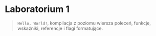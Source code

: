 # Laboratorium 1

> `Hello, World!`, kompilacja z poziomu wiersza poleceń, funkcje, wskaźniki, referencje i flagi formatujące.
